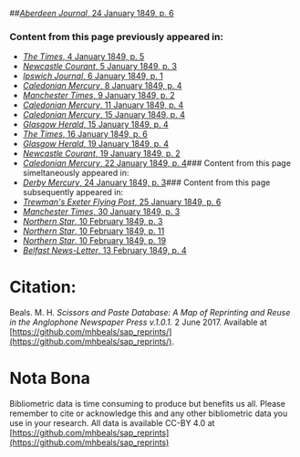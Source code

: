 ##[*Aberdeen Journal*, 24 January 1849, p. 6](https://mhbeals.github.io/sap_html/Aberdeen-Journal/Aberdeen-Journal-24-January-1849-p-6)

### Content from this page previously appeared in:
+ [*The Times*, 4 January 1849, p. 5](https://mhbeals.github.io/sap_html/The-Times/The-Times-4-January-1849-p-5)
+ [*Newcastle Courant*, 5 January 1849, p. 3](https://mhbeals.github.io/sap_html/Newcastle-Courant/Newcastle-Courant-5-January-1849-p-3)
+ [*Ipswich Journal*, 6 January 1849, p. 1](https://mhbeals.github.io/sap_html/Ipswich-Journal/Ipswich-Journal-6-January-1849-p-1)
+ [*Caledonian Mercury*, 8 January 1849, p. 4](https://mhbeals.github.io/sap_html/Caledonian-Mercury/Caledonian-Mercury-8-January-1849-p-4)
+ [*Manchester Times*, 9 January 1849, p. 2](https://mhbeals.github.io/sap_html/Manchester-Times/Manchester-Times-9-January-1849-p-2)
+ [*Caledonian Mercury*, 11 January 1849, p. 4](https://mhbeals.github.io/sap_html/Caledonian-Mercury/Caledonian-Mercury-11-January-1849-p-4)
+ [*Caledonian Mercury*, 15 January 1849, p. 4](https://mhbeals.github.io/sap_html/Caledonian-Mercury/Caledonian-Mercury-15-January-1849-p-4)
+ [*Glasgow Herald*, 15 January 1849, p. 4](https://mhbeals.github.io/sap_html/Glasgow-Herald/Glasgow-Herald-15-January-1849-p-4)
+ [*The Times*, 16 January 1849, p. 6](https://mhbeals.github.io/sap_html/The-Times/The-Times-16-January-1849-p-6)
+ [*Glasgow Herald*, 19 January 1849, p. 4](https://mhbeals.github.io/sap_html/Glasgow-Herald/Glasgow-Herald-19-January-1849-p-4)
+ [*Newcastle Courant*, 19 January 1849, p. 2](https://mhbeals.github.io/sap_html/Newcastle-Courant/Newcastle-Courant-19-January-1849-p-2)
+ [*Caledonian Mercury*, 22 January 1849, p. 4](https://mhbeals.github.io/sap_html/Caledonian-Mercury/Caledonian-Mercury-22-January-1849-p-4)### Content from this page simeltaneously appeared in:
+ [*Derby Mercury*, 24 January 1849, p. 3](https://mhbeals.github.io/sap_html/Derby-Mercury/Derby-Mercury-24-January-1849-p-3)### Content from this page subsequently appeared in:
+ [*Trewman's Exeter Flying Post*, 25 January 1849, p. 6](https://mhbeals.github.io/sap_html/Trewman's-Exeter-Flying-Post/Trewman's-Exeter-Flying-Post-25-January-1849-p-6)
+ [*Manchester Times*, 30 January 1849, p. 3](https://mhbeals.github.io/sap_html/Manchester-Times/Manchester-Times-30-January-1849-p-3)
+ [*Northern Star*, 10 February 1849, p. 3](https://mhbeals.github.io/sap_html/Northern-Star/Northern-Star-10-February-1849-p-3)
+ [*Northern Star*, 10 February 1849, p. 11](https://mhbeals.github.io/sap_html/Northern-Star/Northern-Star-10-February-1849-p-11)
+ [*Northern Star*, 10 February 1849, p. 19](https://mhbeals.github.io/sap_html/Northern-Star/Northern-Star-10-February-1849-p-19)
+ [*Belfast News-Letter*, 13 February 1849, p. 4](https://mhbeals.github.io/sap_html/Belfast-News-Letter/Belfast-News-Letter-13-February-1849-p-4)
                    
# Citation: 

Beals. M. H. *Scissors and Paste Database: A Map of Reprinting and Reuse in the Anglophone Newspaper Press v.1.0.1.* 2 June 2017. Available at [https://github.com/mhbeals/sap_reprints/](https://github.com/mhbeals/sap_reprints/). 
                    
# Nota Bona

Bibliometric data is time consuming to produce but benefits us all. Please remember to cite or acknowledge this and any other bibliometric data you use in your research. All data is available CC-BY 4.0 at [https://github.com/mhbeals/sap_reprints](https://github.com/mhbeals/sap_reprints)